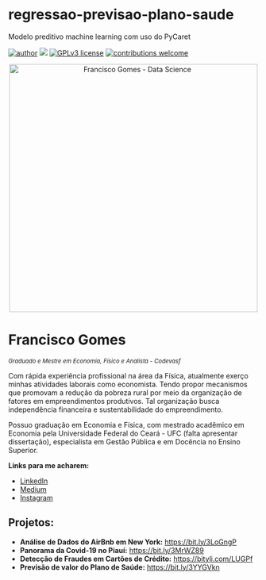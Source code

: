# regressao-previsao-plano-saude
Modelo preditivo machine learning com uso do PyCaret

[![author](https://img.shields.io/badge/author-franciscogomes-red.svg)](linkedin.com/in/francisco-gomes-3a1514231) [![](https://img.shields.io/badge/python-3.7+-blue.svg)](https://www.python.org/downloads/release/python-365/) [![GPLv3 license](https://img.shields.io/badge/License-GPLv3-blue.svg)](http://perso.crans.org/besson/LICENSE.html) [![contributions welcome](https://img.shields.io/badge/contributions-welcome-brightgreen.svg?style=flat)](https://github.com/franciscogomes/portfolio/issues)

<p align="center">
  <img src="https://media.istockphoto.com/photos/cloud-computing-picture-id1318623693?b=1&k=20&m=1318623693&s=170667a&w=0&h=EQ1IN6TphBimjX7qPTOdm-yW4aSbjcAKV4kRyzS6zyw=" alt="Francisco Gomes - Data Science"height=500px >
</p>

# Francisco Gomes
<sub>*Graduado e Mestre em Economia, Físico e Analista - Codevasf*</sub>

Com rápida experiência profissional na área da Física, atualmente exerço minhas atividades laborais como economista. Tendo propor mecanismos que promovam a redução da pobreza rural por meio da organização de fatores em empreendimentos produtivos. Tal organização busca independência financeira e sustentabilidade do empreendimento.

Possuo graduação em Economia e Física, com mestrado acadêmico em Economia pela Universidade Federal do Ceará - UFC (falta apresentar dissertação), especialista em Gestão Pública e em Docência no Ensino Superior.


**Links para me acharem:**
* [LinkedIn](linkedin.com/in/francisco-gomes-3a1514231)
* [Medium](https://www.medium.com)
* [Instagram](https://www.instagram.com/gomesfrancisco37/)


## Projetos:

* **Análise de Dados do AirBnb em New York:** https://bit.ly/3LoGngP
* **Panorama da Covid-19 no Piauí:** https://bit.ly/3MrWZ89
* **Detecção de Fraudes em Cartões de Crédito:** https://bityli.com/LUGPf
* **Previsão de valor do Plano de Saúde:** https://bit.ly/3YYGVkn
